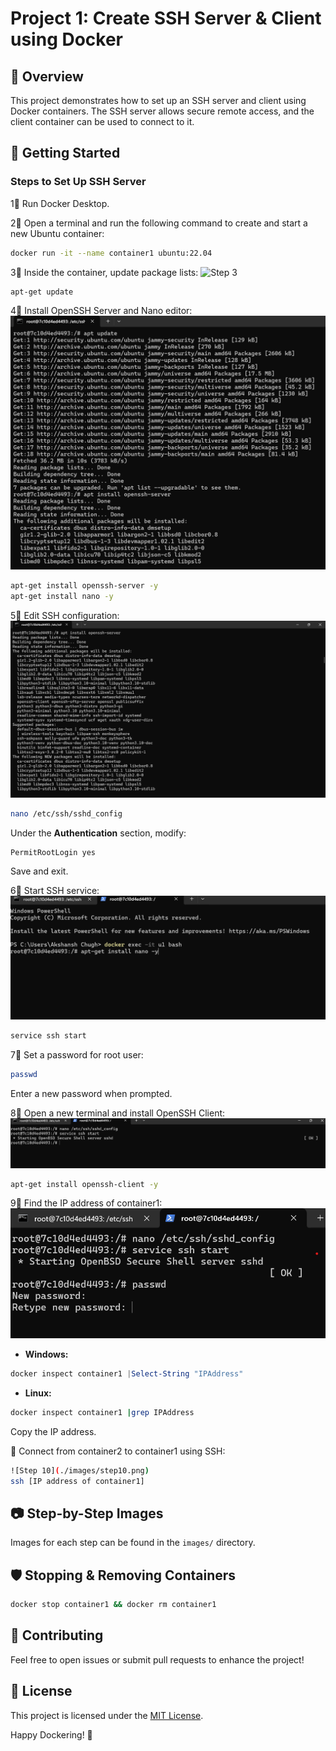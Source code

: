 # Project 1: Create SSH Server & Client using Docker

## 📌 Overview
This project demonstrates how to set up an SSH server and client using Docker containers. The SSH server allows secure remote access, and the client container can be used to connect to it.

## 🚀 Getting Started
### Steps to Set Up SSH Server

1⃣ Run Docker Desktop.

2⃣ Open a terminal and run the following command to create and start a new Ubuntu container:
```bash
docker run -it --name container1 ubuntu:22.04
```

3⃣ Inside the container, update package lists:
![Step 3](./images/step3.png)
```bash
apt-get update
```

4⃣ Install OpenSSH Server and Nano editor:
![Step 4](./images/step4.png)
```bash
apt-get install openssh-server -y
apt-get install nano -y
```

5⃣ Edit SSH configuration:
![Step 5](./images/step5.png)
```bash
nano /etc/ssh/sshd_config
```
Under the **Authentication** section, modify:
```plaintext
PermitRootLogin yes
```
Save and exit.

6⃣ Start SSH service:
![Step 6](./images/step6.png)
```bash
service ssh start
```

7⃣ Set a password for root user:
```bash
passwd
```
Enter a new password when prompted.

8⃣ Open a new terminal and install OpenSSH Client:
![Step 8](./images/step8.png)
```bash
apt-get install openssh-client -y
```

9⃣ Find the IP address of container1:
![Step 9](./images/step9.png)
- **Windows:**
```powershell
docker inspect container1 |Select-String "IPAddress"
```
- **Linux:**
```bash
docker inspect container1 |grep IPAddress
```
Copy the IP address.

👏 Connect from container2 to container1 using SSH:
```bash
![Step 10](./images/step10.png)
ssh [IP address of container1]
```

## 📷 Step-by-Step Images
Images for each step can be found in the `images/` directory.

## 🛡️ Stopping & Removing Containers
```bash
docker stop container1 && docker rm container1
```

## 🤝 Contributing
Feel free to open issues or submit pull requests to enhance the project!

## 💜 License
This project is licensed under the [MIT License](../../LICENSE).

Happy Dockering! 🐳


